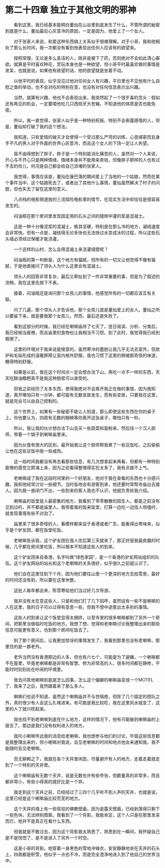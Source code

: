 # 第二十四章 独立于其他文明的邪神


　　看到这里，我已经基本能明白董灿在山谷里到底发生了什么，不管所谓的秘密到底是什么，董灿最后心灰意冷的原因，一定是因为，他爱上了一个女人。

　　对于张家人来说，和爱这种东西搞上关系似乎很难理解。对于小哥，我和他相处了那么长时间，我一次都没有看到他表现出任何人应该有的欲望来。

　　按照常理，无论是多么圣洁的人，除非是被下了药，否则绝对不会如此清心寡欲。就算是平时喜欢种花，赏玩本身也是一种欲望，但小哥平时最喜欢做的事情是发呆，也就是说，如果他有欲望的话，他的欲望就是坐着不动。

　　以他平时的表现，似乎没见过他对任何女人有兴趣，平日里也不见他有什么自慰之类的举动，也不会对吃的特别在意，也没有对任何信息表示出兴趣。

　　当然，就算有兴趣，他也不会表现出来，我突然起了一个很歹毒的念头：假如还有再见的机会，一定要喂他吃几只西班牙大苍蝇，不知道他的体质是否也能免疫。

　　所以，我一直觉得，张家人似乎是一种特别死板、特别不会表露感情的人，但是，董灿却打破了我的这个想法。

　　我知道，只有爱情的破灭才会使得一个受过那么严苛的训练、心思缜密而且身手不凡的男人对于外面的世界心灰意冷，而且这个女人的下场一定让人失望。

　　我不由得想到了胖子。胖子是一个特别能消化痛苦的人，虽然对一个人来说，开心与不开心只是两种情绪，情绪本身并不能用来卖钱，但像胖子那样的人也有过不去的坎儿，何况是自己都会给自己添堵的张家人。

　　我觉得，事情应该是，董灿在康巴落的期间爱上了当地的一个姑娘，然而在某个事件当中，这个姑娘死去了，或者出了其他什么事情，董灿虽然解决了村子的问题，但也失去了留在这里的意义。

　　八点档的电影频道放的三流探险电影里的情节，在现实生活中却往往是很容易发生的。

　　闷油瓶在那个房间里发现固定用的石头之间的缝隙中灌的浆是混凝土。

　　这是一种十分像泥浆的混凝土，极其坚硬，特别是在那么冷的地方，凝结速度会非常快。但有一点是，凝结得无论多快也无法快过水变成冰的过程，所以这些石头墙必须经过保暖才能浇灌。

　　一个这样的山村，怎么会用混凝土来浇灌墙壁呢？

　　闷油瓶的第一判断是，这个地方有猫腻，但所有的一切又让他觉得不像有猫腻，于是他直接问了领头人为什么这里会有混凝土。

　　领头人的回答非常复杂，最后又牵扯到了一件非常重要的事，但是为了叙述的流畅，我在这里先按下不表。

　　接着，闷油瓶还是询问那个女孩儿的事情，他感觉所有的一切都应该互有关联。

　　问了几遍，那个领头人才告诉他，那个女孩儿就是董灿爱上的女人。董灿之所以要留下来，就是要救那个女孩儿，然而，最后还是失败了。

　　看到这部分的时候，我已经在喇嘛庙待了七天了。连日阅读、分析、分类后，我已经相当疲倦，而且庙里的食物也让我相当不习惯。到了此时，我觉得我已经到极限了。

　　这里的环境对于我来说是惬意的，虽然寒冷的墨脱让我几乎无法去室外，但炭炉和毛毡形成的温暖屏障让室内格外舒服，我也习惯了这里的棉被那奇怪的味道，睡得特别舒服。

　　如果是以前，我在这个时间点一定会想办法下山，再吃一点不一样的东西，天天吃酥油糌粑真不是我这种肠胃可以承受的。

　　但我之前经历了太多东西，使得我绝对不会离开我正在做的事情，因为我知道，离开哪怕只有一分钟，都可能有无数变故发生，而有些变故，只要我在这里，就是完全可以由自己控制的。

　　这个世界上，如果有一些秘密不能让人知道，那么即使这些东西在你的桌子上，你也要认为，四周有无数的眼睛等你离开这张桌子，哪怕只有一秒。

　　所以，我让我的伙计想办法下山去买一些蔬菜和面粉来，然后找一个汉人厨师，带着一个锅子到喇嘛庙里来。

　　因为伙食有很大的区别，最开始我让这个厨师帮我煮了一些豆饭吃，之后偷偷让他在这些豆饭中放一些咸肉。

　　这一段时间我都没有再去看那些信息，有几次想拿起来再看，但都有一种特别疲倦的感觉立即涌上来，因为之前看得整理得实在太多了，我有点接不上气。

　　老喇嘛成了我在这段时间里的一个好朋友，他对于我在查看的东西也十分感兴趣，我和他经常讨论一些细节。当时各地会有游客到来，他还要时常帮寺庙出去接人。因为我一直闭门不出，一些到来的客人我也不认识，他就负责给我介绍。

　　喇嘛庙的饭堂是人最密集的地方，我看到了零零散散的陌生人，都是之前没有见到过的，并不都是庙里人。我带着我的饭来饭堂，打算一边吃一边找人唠嗑时，就发现事情有些不对劲了。

　　庙里来了很多奇怪的人，看模样都来自于香港或者广东，能看得出粤味来，似乎是个驴友团，都在饭堂吃饭。

　　老喇嘛告诉我，这个驴友团在我人住后第三天就来了，那正好是我最疯魔的时候，几乎都在房间里吃饭，所以根本不知道这些人的到来。

　　这个驴友团来自香港，名字叫做“绿色家园”，是一个香港的驴友网站组织的队伍。这个驴友网站的站长和这个老喇嘛的关系很好，似乎很久之前就认识了。

　　他们会在这里住到下个月，因为他们要往山里一个更深的地方去拍雪景，最好的时间还没有到，所以要在这里休整。

　　这批人每年都会来，陈雪寒给他们当过好几次导游。

　　我并没有太在意这些人，只是和他们打了几下招呼，虽然说有一些不是喇嘛的人在这里，我的日子可以过得有意思一些，但我不想中途惹出太多别的事情。

　　这些人的到来让这个饭堂显得太拥挤，以至寺里的很多喇嘛都到了另外一个房间，把那里当做临时吃饭的地方。我想了想，觉得和老喇嘛讨论我整理出来的那些信息可能更有意义，也到那个房间吃饭去了。

　　到了那个房间后，让我更加惊讶的事情发生了，我看到那里也没有老喇嘛，那里住的是一群老外。

　　老外当然没有香港那边的人多，但也有六七个，可能是为了避嫌，一个喇嘛都不在屋里，毕竟老喇嘛都是非常有智慧、修为非常高的人，很多时间都在静修，不能时时刻刻处在吵闹的环境里。

　　我去问其他喇嘛到底是怎么回事，怎么这个偏僻的喇嘛庙变成一个MOTEL了，我来了之后，竟然跟着来了那么多人。

　　喇嘛们也说不知道，虽然这个喇嘛庙并不与世隔绝，但除了几个固定的团队之外，真的很少有人会这么扎堆进来。有可能是我比较旺，我在这里风水就变了，这里的人丁就兴旺起来。

　　我也找不到老喇嘛到底在什么地方，这样的情况下，他有可能躲到喇嘛庙的上层去了。那边是我们没有权利进入的地方。

　　我托小喇嘛传达我的消息给老喇嘛，我也想参与他们的讨论，毕竟这些信息都是我整理出来的，但小喇嘛对我说，会见老喇嘛的时间和地点他会来通知我，我不能随时去见老喇嘛。

　　百无聊赖之下，我就在各个天井里闲逛，尽量避开有人的地方，走着走着就走到了一个特别的天井里。

　　这个喇嘛庙有无数个天井，说是无数也许有些夸张，但数量真的非常多，而且都非常小，有些小得真的就好比是一个井。

　　我走到这个天井之前，已经经过了三四个几乎听不到人声的天井，也就是说，这里已经是这个喇嘛庙比较荒芜的地方。

　　这个天井的墙上有一些斑驳的佛教壁画，因为是露天壁画，已经剥落得只剩下一些色块，无法辨别图案。我看到了一个背影，我能肯定，这个人只是在那里发呆而已，他并不是真正在看什么东西。

　　但我就是不敢过去，因为这个背影我太熟悉了，熟悉到在一瞬间，我怀疑自己是不是恍惚了，是不是进入了另外一个时空。

　　这是小哥的背影。他穿着一身黑色的雪地冲锋衣，安安静静地坐在天井的石头上，四周都是积雪，他似乎一点也不冷，而是完全澄净地进入到了他自己的世界当中。

